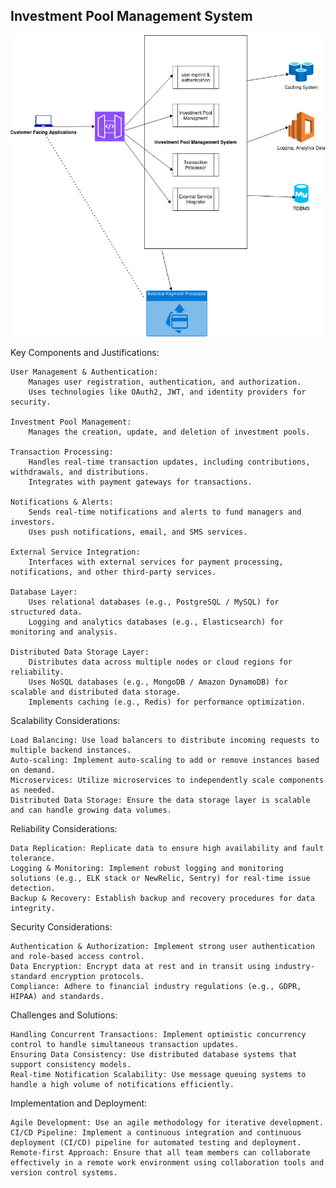 **Investment Pool Management System**
-------------------------------------

![Architectural Diagram](ipms.png)

Key Components and Justifications:

    User Management & Authentication:
        Manages user registration, authentication, and authorization.
        Uses technologies like OAuth2, JWT, and identity providers for security.

    Investment Pool Management:
        Manages the creation, update, and deletion of investment pools.

    Transaction Processing:
        Handles real-time transaction updates, including contributions, withdrawals, and distributions.
        Integrates with payment gateways for transactions.

    Notifications & Alerts:
        Sends real-time notifications and alerts to fund managers and investors.
        Uses push notifications, email, and SMS services.

    External Service Integration:
        Interfaces with external services for payment processing, notifications, and other third-party services.

    Database Layer:
        Uses relational databases (e.g., PostgreSQL / MySQL) for structured data.
        Logging and analytics databases (e.g., Elasticsearch) for monitoring and analysis.

    Distributed Data Storage Layer:
        Distributes data across multiple nodes or cloud regions for reliability.
        Uses NoSQL databases (e.g., MongoDB / Amazon DynamoDB) for scalable and distributed data storage.
        Implements caching (e.g., Redis) for performance optimization.

Scalability Considerations:

    Load Balancing: Use load balancers to distribute incoming requests to multiple backend instances.
    Auto-scaling: Implement auto-scaling to add or remove instances based on demand.
    Microservices: Utilize microservices to independently scale components as needed.
    Distributed Data Storage: Ensure the data storage layer is scalable and can handle growing data volumes.

Reliability Considerations:

    Data Replication: Replicate data to ensure high availability and fault tolerance.
    Logging & Monitoring: Implement robust logging and monitoring solutions (e.g., ELK stack or NewRelic, Sentry) for real-time issue detection.
    Backup & Recovery: Establish backup and recovery procedures for data integrity.

Security Considerations:

    Authentication & Authorization: Implement strong user authentication and role-based access control.
    Data Encryption: Encrypt data at rest and in transit using industry-standard encryption protocols.
    Compliance: Adhere to financial industry regulations (e.g., GDPR, HIPAA) and standards.

Challenges and Solutions:

    Handling Concurrent Transactions: Implement optimistic concurrency control to handle simultaneous transaction updates.
    Ensuring Data Consistency: Use distributed database systems that support consistency models.
    Real-time Notification Scalability: Use message queuing systems to handle a high volume of notifications efficiently.

Implementation and Deployment:

    Agile Development: Use an agile methodology for iterative development.
    CI/CD Pipeline: Implement a continuous integration and continuous deployment (CI/CD) pipeline for automated testing and deployment.
    Remote-first Approach: Ensure that all team members can collaborate effectively in a remote work environment using collaboration tools and version control systems.